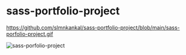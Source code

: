 # sass-portfolio-project

https://github.com/slmnkankal/sass-portfolio-project/blob/main/sass-porfolio-project.gif

![sass-porfolio-project](https://user-images.githubusercontent.com/94119964/186584799-b313bde6-8a79-467d-9a5c-088ae523a4eb.gif)

